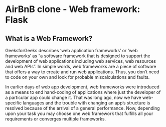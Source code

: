 # AirBnB clone - Web framework: Flask

## What is a Web Framework?

GeeksforGeeks describes ‘web application frameworks’ or ‘web frameworks’ as “a software framework that is designed to support the development of web applications including web services, web resources and web APIs”. In simple words, web frameworks are a piece of software that offers a way to create and run web applications. Thus, you don’t need to code on your own and look for probable miscalculations and faults.

In earlier days of web app development, web frameworks were introduced as a means to end hand-coding of applications where just the developer of a particular app could change it. That was long ago, now we have web-specific languages and the trouble with changing an app’s structure is resolved because of the arrival of a general performance. Now, depending upon your task you may choose one web framework that fulfills all your requirements or converges multiple frameworks.